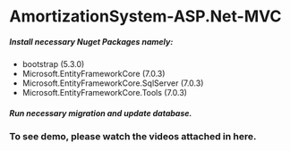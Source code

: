 # AmortizationSystem-ASP.Net-MVC
##### Install necessary Nuget Packages namely:
* bootstrap (5.3.0)
* Microsoft.EntityFrameworkCore (7.0.3)
* Microsoft.EntityFrameworkCore.SqlServer (7.0.3)
* Microsoft.EntityFrameworkCore.Tools (7.0.3)

##### Run necessary migration and update database.

### To see demo, please watch the videos attached in here.
